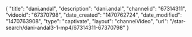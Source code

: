 {
    "title": "dani.andal",
    "description": "dani.andal",
    "channelid": "67314311",
    "videoid": "67370798",
    "date_created": "1470762724",
    "date_modified": "1470763908",
    "type": "captivate",
    "layout": "channelVideo",
    "url": "\/star-search\/dani-andal3-1-mp4\/67314311-67370798"
}